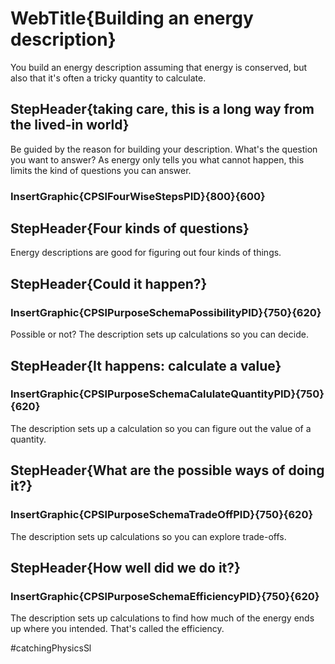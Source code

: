 # WebTitle{Building an energy description}

You build an energy description assuming that energy is conserved, but also that it's often a tricky quantity to calculate.

## StepHeader{taking care, this is a long way from the lived-in world}

Be guided by the reason for building your description. What's the question you want to answer? As energy only tells you what cannot happen, this limits the kind of questions you can answer.

### InsertGraphic{CPSlFourWiseStepsPID}{800}{600}

## StepHeader{Four kinds of questions}

Energy descriptions are good for figuring out four kinds of things.

## StepHeader{Could it happen?}

### InsertGraphic{CPSlPurposeSchemaPossibilityPID}{750}{620}

Possible or not? The description sets up calculations so you can decide.

## StepHeader{It happens: calculate a value}

### InsertGraphic{CPSlPurposeSchemaCalulateQuantityPID}{750}{620}

The description sets up a calculation so you can figure out the value of a quantity.

## StepHeader{What are the possible ways of doing it?}

### InsertGraphic{CPSlPurposeSchemaTradeOffPID}{750}{620}

The description sets up calculations so you can explore trade-offs.

## StepHeader{How well did we do it?}

### InsertGraphic{CPSlPurposeSchemaEfficiencyPID}{750}{620}

The description sets up calculations to find how much of the energy ends up where you intended. That's called the efficiency.

#catchingPhysicsSl